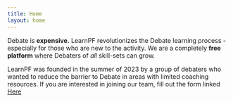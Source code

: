 ```yaml
---
title: Home
layout: home 
--- 
```


Debate is **expensive.** LearnPF revolutionizes the Debate learning process - especially for those who are new to the activity. We are a completely **free platform** where Debaters of *all* skill-sets can grow.  

LearnPF was founded in the summer of 2023 by a group of debaters who wanted to reduce the barrier to Debate in areas with limited coaching resources. If you are interested in joining our team, fill out the form linked [Here](https://forms.gle/aKQGCi8uQcKj89iQ6) 


